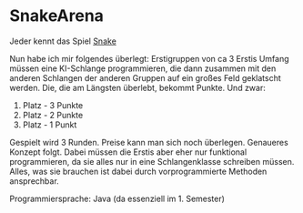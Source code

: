 # SnakeArena

Jeder kennt das Spiel [Snake](https://en.wikipedia.org/wiki/Snake_(video_game_genre))

Nun habe ich mir folgendes überlegt:
Erstigruppen von ca 3 Erstis Umfang müssen eine KI-Schlange programmieren, die dann zusammen mit den anderen Schlangen der anderen Gruppen auf ein großes Feld geklatscht werden.
Die, die am Längsten überlebt, bekommt Punkte. Und zwar:
1. Platz - 3 Punkte
2. Platz - 2 Punkte
3. Platz - 1 Punkt

Gespielt wird 3 Runden. Preise kann man sich noch überlegen. Genaueres Konzept folgt. Dabei müssen die Erstis aber eher nur funktional programmieren, da sie alles nur in eine Schlangenklasse schreiben müssen. Alles, was sie brauchen ist dabei durch vorprogrammierte Methoden ansprechbar.

Programmiersprache: Java (da essenziell im 1. Semester)
